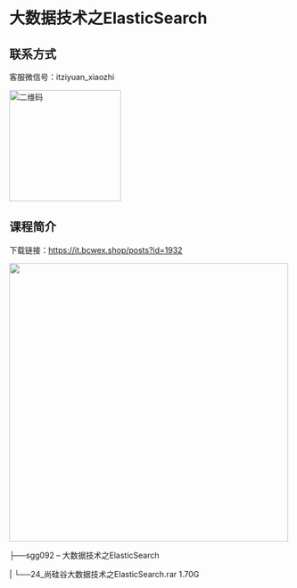 # 大数据技术之ElasticSearch

## 联系方式

客服微信号：itziyuan_xiaozhi

<img src="https://ziyuanyun.oss-cn-guangzhou.aliyuncs.com/common/20240614073449/666b82192834a.jpg" width="200" height="200" alt="二维码">

## 课程简介

下载链接：https://it.bcwex.shop/posts?id=1932

<img src="https://ziyuanyun.oss-cn-guangzhou.aliyuncs.com/yun/20240515183608/66449018434ff.jpg" width="500" alt="">

  ├──sgg092 &#8211; 大数据技术之ElasticSearch

 | └──24_尚硅谷大数据技术之ElasticSearch.rar 1.70G

  